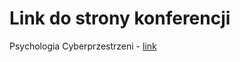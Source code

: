# Link do strony konferencji
Psychologia Cyberprzestrzeni - [link](https://www.cyberpsychoinstytut.pl/dzialania/psychologia-cyberprzestrzeni/)